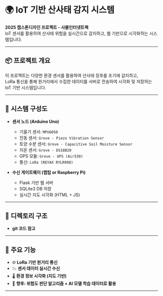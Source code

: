 # 🌍 IoT 기반 산사태 감지 시스템

**2025 캡스톤디자인 프로젝트 - 사물인터넷트랙**  
IoT 센서를 활용하여 산사태 위험을 실시간으로 감지하고, 웹 기반으로 시각화하는 시스템입니다.

---

## 📦 프로젝트 개요

이 프로젝트는 다양한 환경 센서를 활용하여 산사태 징후를 조기에 감지하고,  
LoRa 통신을 통해 원거리에서 수집한 데이터를 서버로 전송하여 시각화 및 저장하는 IoT 기반 시스템입니다.

---

## 🧩 시스템 구성도

- **센서 노드 (Arduino Uno)**
  - 기울기 센서: `MPU6050`
  - 진동 센서: `Grove - Piezo Vibration Sensor`
  - 토양 수분 센서: `Grove - Capacitive Soil Moisture Sensor`
  - 지온 센서: `Grove - DS18B20`
  - GPS 모듈: `Grove - GPS (Air530)`
  - 통신: `LoRa (REYAX RYLR998)`

- **수신 게이트웨이 (랩탑 or Raspberry Pi)**
  - Flask 기반 웹 서버
  - SQLite3 DB 저장
  - 실시간 지도 시각화 (HTML + JS)

---

## 📁 디렉토리 구조
- **git 코드 참고**


---

## 🧠 주요 기능

- 🌐 **LoRa 기반 원거리 통신**
- 📉 **센서 데이터 실시간 수신**
- 🌡️ **환경 정보 시각화 (지도 기반)**
- 🧠 **향후: 위험도 판단 알고리즘 + AI 모델 학습 데이터로 활용**

---

